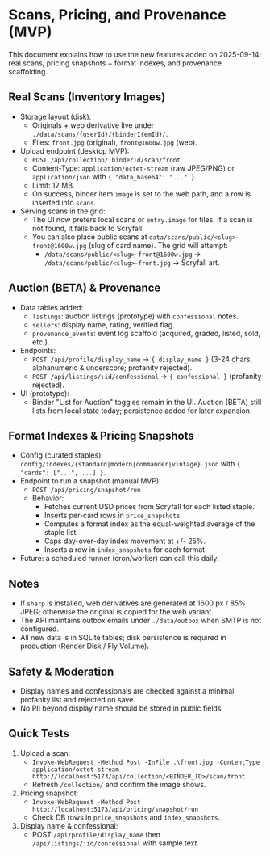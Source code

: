 # Scans, Pricing, and Provenance (MVP)

This document explains how to use the new features added on 2025-09-14: real scans, pricing snapshots + format indexes, and provenance scaffolding.

## Real Scans (Inventory Images)

- Storage layout (disk):
  - Originals + web derivative live under `./data/scans/{userId}/{binderItemId}/`.
  - Files: `front.jpg` (original), `front@1600w.jpg` (web).
- Upload endpoint (desktop MVP):
  - `POST /api/collection/:binderId/scan/front`
  - Content-Type: `application/octet-stream` (raw JPEG/PNG) or `application/json` with `{ "data_base64": "..." }`.
  - Limit: 12 MB.
  - On success, binder item `image` is set to the web path, and a row is inserted into `scans`.
- Serving scans in the grid:
  - The UI now prefers local scans or `entry.image` for tiles. If a scan is not found, it falls back to Scryfall.
  - You can also place public scans at `data/scans/public/<slug>-front@1600w.jpg` (slug of card name). The grid will attempt:
    - `/data/scans/public/<slug>-front@1600w.jpg` -> `/data/scans/public/<slug>-front.jpg` -> Scryfall art.

## Auction (BETA) & Provenance

- Data tables added:
  - `listings`: auction listings (prototype) with `confessional` notes.
  - `sellers`: display name, rating, verified flag.
  - `provenance_events`: event log scaffold (acquired, graded, listed, sold, etc.).
- Endpoints:
  - `POST /api/profile/display_name` -> `{ display_name }` (3-24 chars, alphanumeric & underscore; profanity rejected).
  - `POST /api/listings/:id/confessional` -> `{ confessional }` (profanity rejected).
- UI (prototype):
  - Binder "List for Auction" toggles remain in the UI. Auction (BETA) still lists from local state today; persistence added for later expansion.

## Format Indexes & Pricing Snapshots

- Config (curated staples): `config/indexes/{standard|modern|commander|vintage}.json` with `{ "cards": ["...", ...] }`.
- Endpoint to run a snapshot (manual MVP):
  - `POST /api/pricing/snapshot/run`
  - Behavior:
    - Fetches current USD prices from Scryfall for each listed staple.
    - Inserts per-card rows in `price_snapshots`.
    - Computes a format index as the equal-weighted average of the staple list.
    - Caps day-over-day index movement at +/- 25%.
    - Inserts a row in `index_snapshots` for each format.
- Future: a scheduled runner (cron/worker) can call this daily.

## Notes

- If `sharp` is installed, web derivatives are generated at 1600 px / 85% JPEG; otherwise the original is copied for the web variant.
- The API maintains outbox emails under `./data/outbox` when SMTP is not configured.
- All new data is in SQLite tables; disk persistence is required in production (Render Disk / Fly Volume).

## Safety & Moderation

- Display names and confessionals are checked against a minimal profanity list and rejected on save.
- No PII beyond display name should be stored in public fields.

## Quick Tests

1) Upload a scan:
   - `Invoke-WebRequest -Method Post -InFile .\front.jpg -ContentType application/octet-stream http://localhost:5173/api/collection/<BINDER_ID>/scan/front`
   - Refresh `/collection/` and confirm the image shows.
2) Pricing snapshot:
   - `Invoke-WebRequest -Method Post http://localhost:5173/api/pricing/snapshot/run`
   - Check DB rows in `price_snapshots` and `index_snapshots`.
3) Display name & confessional:
   - POST `/api/profile/display_name` then `/api/listings/:id/confessional` with sample text.
